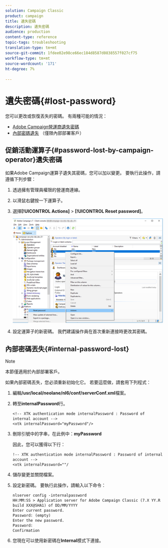 ```yaml
---
solution: Campaign Classic
product: campaign
title: 遺失密碼
description: 遺失密碼
audience: production
content-type: reference
topic-tags: troubleshooting
translation-type: tm+mt
source-git-commit: 1fdee02e98ce66ec184d8587d0838557f027cf75
workflow-type: tm+mt
source-wordcount: '171'
ht-degree: 7%

---
```



# 遺失密碼{#lost-password}

您可以更改或恢復丟失的密碼。
有兩種可能的情況：

* [Adobe Campaign營運商遺失密碼](#password-lost-by-campaign-operator)
* [內部密碼遺失](#internal-password-lost) （僅限內部部署客戶）

## 促銷活動運算子{#password-lost-by-campaign-operator}遺失密碼

如果Adobe Campaign運算子遺失其密碼，您可以加以變更。
要執行此操作，請遵循下列步驟：

1. 透過擁有管理員權限的營運商連線。
1. 以滑鼠右鍵按一下運算子。
1. 選擇&#x200B;**[!UICONTROL Actions]** > **[!UICONTROL Reset password]**。

   ![](assets/operator-passwd.png)

1. 設定運算子的新密碼。 我們建議操作員在首次重新連接時更改其密碼。

## 內部密碼丟失{#internal-password-lost}

>[!NOTE]
>
>本節僅適用於內部部署客戶。

如果內部密碼丟失，您必須重新初始化它。
若要這麼做，請套用下列程式：

1. 編輯&#x200B;**/usr/local/neolane/nl6/conf/serverConf.xml**&#x200B;檔案。

1. 轉至&#x200B;**internalPassword**&#x200B;行。

   ```
   <!-- XTK authentication mode internalPassword : Password of internal account -->
   <xtk internalPassword="myPassword"/>
   ```

1. 刪除引號中的字串，在此例中：**myPassword**

   因此，您可以獲得以下行：

   ```
   !-- XTK authentication mode internalPassword : Password of internal account -->
   <xtk internalPassword=""/
   ```

1. 儲存變更並關閉檔案。

1. 設定新密碼。 要執行此操作，請輸入以下命令：

   ```
   nlserver config -internalpassword
   HH:MM:SS > Application server for Adobe Campaign Classic (7.X YY.R build XXX@SHA1) of DD/MM/YYYY
   Enter current password.
   Password: (empty)
   Enter the new password.
   Password: 
   Confirmation 
   ```

1. 您現在可以使用新密碼在&#x200B;**Internal**&#x200B;模式下連接。
